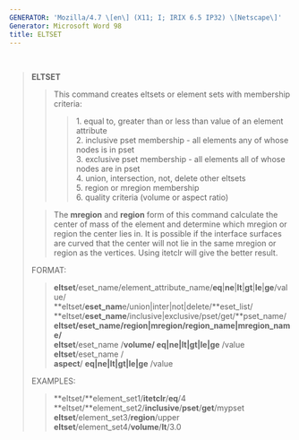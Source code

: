 ```yaml
---
GENERATOR: 'Mozilla/4.7 \[en\] (X11; I; IRIX 6.5 IP32) \[Netscape\]'
Generator: Microsoft Word 98
title: ELTSET
---
```


 

> **ELTSET**
>
> > This command creates eltsets or element sets with membership
> > criteria:
> >
> > > 1\. equal to, greater than or less than value of an element attribute\
> > > 2. inclusive pset membership - all elements any of whose nodes is in
> > > pset\
> > > 3. exclusive pset membership - all elements all of whose nodes are in
> > > pset\
> > > 4. union, intersection, not, delete other eltsets\
> > > 5. region or mregion membership\
> > > 6. quality criteria (volume or aspect ratio)
>
> > The **mregion** and **region** form of this command calculate the
> > center of mass of the element and determine which mregion or region
> > the center lies in. It is possible if the interface surfaces are
> > curved that the center will not lie in the same mregion or region as
> > the vertices. Using itetclr will give the better result.
>
> FORMAT:
>
> > **eltset**/eset\_name/element\_attribute\_name/**eq**|**ne**|**lt**|**gt**|**le**|**ge**/value/\
> > **eltset/**eset\_nam**e/union|inter|not|delete/**eset\_list/\
> > **eltset/**eset\_name**/inclusive|exclusive/pset/get/**pset\_name/\
> > **eltset/**eset\_name**/region|mregion/**region\_name**|**mregion\_name**/**\
> > **eltset**/eset\_name /**volume/ eq|ne|lt|gt|le|ge** /value\
> > **eltset**/eset\_name /\
> > **aspect**/ **eq|ne|lt|gt|le|ge** /value
>
> EXAMPLES:
>
> > **eltset/**element\_set1/**itetclr**/**eq**/4\
> > **eltset/**element\_set2/**inclusive**/**pset**/**get**/mypset\
> > **eltset**/element\_set3/**region**/upper\
> > **eltset**/element\_set4/**volume**/**lt**/3.0
